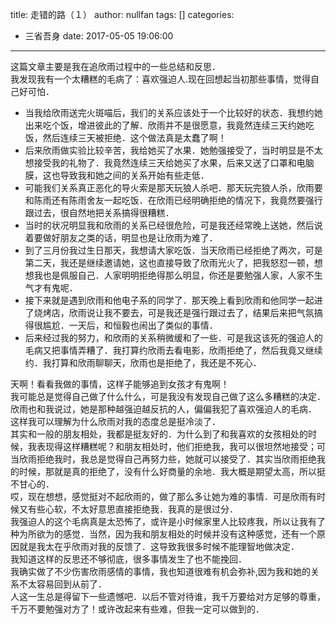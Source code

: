 title: 走错的路（１）
author: nullfan
tags: []
categories:
  - 三省吾身
date: 2017-05-05 19:06:00
---
这篇文章主要是我在追欣雨过程中的一些总结和反思．  
我发现我有一个太糟糕的毛病了：喜欢强迫人.现在回想起当初那些事情，觉得自己好可怕．  
* 当我给欣雨送完火斑喵后，我们的关系应该处于一个比较好的状态．我想约她出来吃个饭，增进彼此的了解．欣雨并不是很愿意，我竟然连续三天约她吃饭，然后连续三天被拒绝．这个做法真是太蠢了啊！  
* 后来欣雨做实验比较辛苦，我给她买了水果．她勉强接受了，当时明显是不太想接受我的礼物了．我竟然连续三天给她买了水果，后来又送了口罩和电脑膜，这也导致我和她之间的关系开始有些走低．  
* 可能我们关系真正恶化的导火索是那天玩狼人杀吧．那天玩完狼人杀，欣雨要和陈雨还有陈雨舍友一起吃饭．在欣雨已经明确拒绝的情况下，我竟然要强行跟过去，很自然地把关系搞得很糟糕．  
* 当时的状况明显我和欣雨的关系已经很危险，可是我还经常晚上送她，然后说着要做好朋友之类的话，明显也是让欣雨为难了．  
* 到了三月份我过生日那天，我想请大家吃饭．当天欣雨已经拒绝了两次，可是第二天，我还是继续邀请她，这也直接导致了欣雨光火了，把我怒怼一顿，想想我也是佩服自己．人家明明拒绝得那么明显，你还是要勉强人家，人家不生气才有鬼呢．  
* 接下来就是遇到欣雨和他电子系的同学了．那天晚上看到欣雨和他同学一起进了烧烤店，欣雨说让我不要去，可是我还是强行跟过去了，结果后来把气氛搞得很尴尬．一天后，和恒毅也闹出了类似的事情．  
* 后来经过我的努力，和欣雨的关系稍微缓和了一些．可是我这该死的强迫人的毛病又把事情弄糟了．我打算约欣雨去看电影，欣雨拒绝了，然后我竟又继续约．我打算和欣雨聊聊天，欣雨也是拒绝了，我还是不死心．  
  
天啊！看看我做的事情，这样子能够追到女孩才有鬼啊！  
我可能总是觉得自己做了什么什么，可是我没有发现自己做了这么多糟糕的决定．欣雨也和我说过，她是那种越强迫越反抗的人，偏偏我犯了喜欢强迫人的毛病．  
这样我可以理解为什么欣雨对我的态度总是挺冷淡了．  
其实和一般的朋友相处，我都是挺友好的．为什么到了和我喜欢的女孩相处的时候，我表现得这样糟糕呢？和朋友相处时，他们拒绝我，我可以很坦然地接受；可当欣雨拒绝我时，我总是觉得自己再努力些，她就可以接受了．其实当欣雨拒绝我的时候，那就是真的拒绝了，没有什么好商量的余地．我大概是期望太高，所以挺不甘心的．  
哎，现在想想，感觉挺对不起欣雨的，做了那么多让她为难的事情．可是欣雨有时候又有些心软，不太好意思直接拒绝我．我真的是很过分．  
我强迫人的这个毛病真是太恐怖了，或许是小时候家里人比较疼我，所以让我有了种为所欲为的感觉．当然，因为我和朋友相处的时候并没有这种感觉，还有一个原因就是我太在乎欣雨对我的反馈了．这导致我很多时候不能理智地做决定．  
我知道这样的反思还不够彻底，很多事情发生了也不能挽回．  
我确实做了不少伤害欣雨感情的事情，我也知道很难有机会弥补,因为我和她的关系不太容易回到从前了．  
人这一生总是得留下一些遗憾吧．以后不管对待谁，我千万要给对方足够的尊重，千万不要勉强对方了！或许改起来有些难，但我一定可以做到的．  

